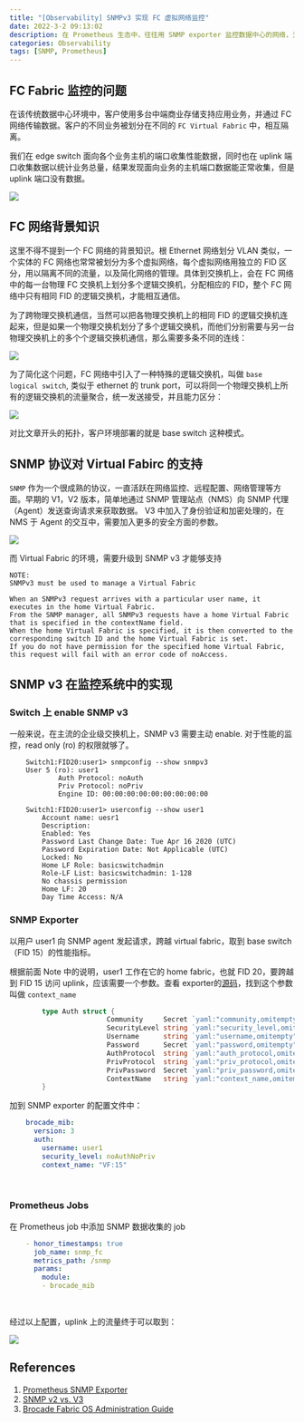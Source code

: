 ```yaml
---
title: "[Observability] SNMPv3 实现 FC 虚拟网络监控"
date: 2022-3-2 09:13:02
description: 在 Prometheus 生态中，往往用 SNMP exporter 监控数据中心的网络，无论是 Ethernet 网络，还是 FC Fabric, 结合相应的 MIB 库， SNMPv2 通常能够满足大多数需求，而且配置简洁，落地简单。我们在一个传统数据中心环境中，用 SNMPv2 监控 FC Fabric, 却发现无法获取 uplink 端口的性能指标数据，通过排查发现 SNMPv2 对 FC 虚拟网络的支持不足，这里总结一下出现问题的原因和处理的方式.
categories: Observability
tags: [SNMP, Prometheus]
---
```





## FC Fabric 监控的问题
在该传统数据中心环境中，客户使用多台中端商业存储支持应用业务，并通过 FC 网络传输数据。客户的不同业务被划分在不同的 `FC Virtual Fabric` 中，相互隔离。

我们在 edge switch 面向各个业务主机的端口收集性能数据，同时也在 uplink 端口收集数据以统计业务总量，结果发现面向业务的主机端口数据能正常收集，但是 uplink 端口没有数据。

<img src="topo.png">

## FC 网络背景知识
这里不得不提到一个 FC 网络的背景知识。根 Ethernet 网络划分 VLAN 类似，一个实体的 FC 网络也常常被划分为多个虚拟网络，每个虚拟网络用独立的 FID 区分，用以隔离不同的流量，以及简化网络的管理。具体到交换机上，会在 FC 网络中的每一台物理 FC 交换机上划分多个逻辑交换机，分配相应的 FID，整个 FC 网络中只有相同 FID 的逻辑交换机，才能相互通信。

为了跨物理交换机通信，当然可以把各物理交换机上的相同 FID 的逻辑交换机连起来，但是如果一个物理交换机划分了多个逻辑交换机，而他们分别需要与另一台物理交换机上的多个个逻辑交换机通信，那么需要多条不同的连线：

<img src="multi-link.png">

为了简化这个问题，FC 网络中引入了一种特殊的逻辑交换机，叫做 `base logical switch`, 类似于 ethernet 的 trunk port，可以将同一个物理交换机上所有的逻辑交换机的流量聚合，统一发送接受，并且能力区分：

<img src="base-link.png">

对比文章开头的拓扑，客户环境部署的就是 base switch 这种模式。

## SNMP 协议对 Virtual Fabirc 的支持
`SNMP` 作为一个很成熟的协议，一直活跃在网络监控、远程配置、网络管理等方面。早期的 V1，V2 版本，简单地通过 SNMP 管理站点（NMS）向 SNMP 代理（Agent）发送查询请求来获取数据。 V3 中加入了身份验证和加密处理的，在 NMS 于 Agent 的交互中，需要加入更多的安全方面的参数。

<img src="snmp-version.png">

而 Virtual Fabric 的环境，需要升级到 SNMP v3 才能够支持
```
NOTE:
SNMPv3 must be used to manage a Virtual Fabric

When an SNMPv3 request arrives with a particular user name, it executes in the home Virtual Fabric. 
From the SNMP manager, all SNMPv3 requests have a home Virtual Fabric that is specified in the contextName field. 
When the home Virtual Fabric is specified, it is then converted to the corresponding switch ID and the home Virtual Fabric is set. 
If you do not have permission for the specified home Virtual Fabric, this request will fail with an error code of noAccess. 
```

## SNMP v3 在监控系统中的实现
### Switch 上 enable SNMP v3
一般来说，在主流的企业级交换机上，SNMP v3 需要主动 enable. 
对于性能的监控，read only (ro) 的权限就够了。 


```
    Switch1:FID20:user1> snmpconfig --show snmpv3
    User 5 (ro): user1
            Auth Protocol: noAuth
            Priv Protocol: noPriv
            Engine ID: 00:00:00:00:00:00:00:00:00

    Switch1:FID20:user1> userconfig --show user1
        Account name: uesr1
        Description:
        Enabled: Yes
        Password Last Change Date: Tue Apr 16 2020 (UTC)
        Password Expiration Date: Not Applicable (UTC)
        Locked: No
        Home LF Role: basicswitchadmin
        Role-LF List: basicswitchadmin: 1-128
        No chassis permission
        Home LF: 20
        Day Time Access: N/A
```


### SNMP Exporter
以用户 user1 向 SNMP agent 发起请求，跨越 virtual fabric，取到 base switch （FID 15）的性能指标。

根据前面 Note 中的说明，user1 工作在它的 home fabric，也就 FID 20，要跨越到 FID 15 访问 uplink，应该需要一个参数。查看 exporter的[源码](https://github.com/prometheus/snmp_exporter/blob/74f0ae5162f0e373f5da0e6dda0c6feb05b1153d/config/config.go)，找到这个参数叫做 `context_name`

```go
        type Auth struct {
                        Community     Secret `yaml:"community,omitempty"`
                        SecurityLevel string `yaml:"security_level,omitempty"`
                        Username      string `yaml:"username,omitempty"`
                        Password      Secret `yaml:"password,omitempty"`
                        AuthProtocol  string `yaml:"auth_protocol,omitempty"`
                        PrivProtocol  string `yaml:"priv_protocol,omitempty"`
                        PrivPassword  Secret `yaml:"priv_password,omitempty"`
                        ContextName   string `yaml:"context_name,omitempty"`
        }

```

加到 SNMP exporter 的配置文件中：

``` yaml
    brocade_mib:
      version: 3
      auth:
        username: user1
        security_level: noAuthNoPriv
        context_name: "VF:15"
```


<br>

### Prometheus Jobs
在 Prometheus job 中添加 SNMP 数据收集的 job

```yaml
    - honor_timestamps: true
      job_name: snmp_fc
      metrics_path: /snmp
      params:
        module:
        - brocade_mib
```
<br>

经过以上配置，uplink 上的流量终于可以取到：

<img src="traffic.png">

## References
1. [Prometheus SNMP Exporter](https://github.com/prometheus/snmp_exporter)
2. [SNMP v2 vs. V3](https://askanydifference.com/difference-between-snmpv2-and-snmpv3/)
3. [Brocade Fabric OS Administration Guide](https://docs.broadcom.com/doc/FOS-82x-AG)